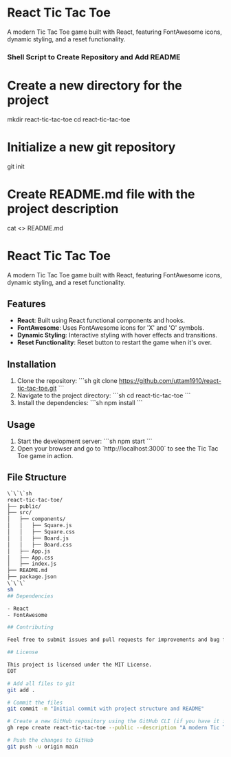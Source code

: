# React Tic Tac Toe

A modern Tic Tac Toe game built with React, featuring FontAwesome icons, dynamic styling, and a reset functionality.

### Shell Script to Create Repository and Add README


# Create a new directory for the project
mkdir react-tic-tac-toe
cd react-tic-tac-toe

# Initialize a new git repository
git init

# Create README.md file with the project description
cat <<EOT >> README.md
# React Tic Tac Toe

A modern Tic Tac Toe game built with React, featuring FontAwesome icons, dynamic styling, and a reset functionality.

## Features

- **React**: Built using React functional components and hooks.
- **FontAwesome**: Uses FontAwesome icons for 'X' and 'O' symbols.
- **Dynamic Styling**: Interactive styling with hover effects and transitions.
- **Reset Functionality**: Reset button to restart the game when it's over.

## Installation

1. Clone the repository:
   \`\`\`sh
   git clone https://github.com/uttam1910/react-tic-tac-toe.git
   \`\`\`
2. Navigate to the project directory:
   \`\`\`sh
   cd react-tic-tac-toe
   \`\`\`
3. Install the dependencies:
   \`\`\`sh
   npm install
   \`\`\`

## Usage

1. Start the development server:
   \`\`\`sh
   npm start
   \`\`\`
2. Open your browser and go to \`http://localhost:3000\` to see the Tic Tac Toe game in action.

## File Structure
```sh
\`\`\`sh
react-tic-tac-toe/
├── public/
├── src/
│   ├── components/
│   │   ├── Square.js
│   │   ├── Square.css
│   │   ├── Board.js
│   │   ├── Board.css
│   ├── App.js
│   ├── App.css
│   ├── index.js
├── README.md
├── package.json
\`\`\`
sh
## Dependencies

- React
- FontAwesome

## Contributing

Feel free to submit issues and pull requests for improvements and bug fixes.

## License

This project is licensed under the MIT License.
EOT

# Add all files to git
git add .

# Commit the files
git commit -m "Initial commit with project structure and README"

# Create a new GitHub repository using the GitHub CLI (if you have it installed)
gh repo create react-tic-tac-toe --public --description "A modern Tic Tac Toe game built with React, featuring FontAwesome icons, dynamic styling, and a reset functionality."

# Push the changes to GitHub
git push -u origin main

